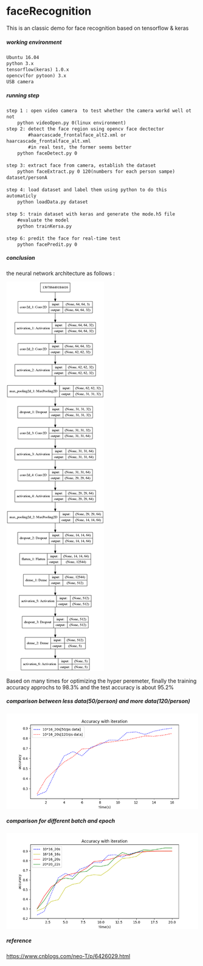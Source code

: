 # faceRecognition

This is an classic demo for face recognition based on tensorflow &amp; keras

##### working environment
	Ubuntu 16.04
	python 3.x
	tensorflow(keras) 1.0.x
	opencv(for pytoon) 3.x
	USB camera

##### running step
		

```
step 1 : open video camera  to test whether the camera workd well ot not
	python videoOpen.py 0(linux environment)
step 2: detect the face region using opencv face dectector 
       	#haarcascade_frontalface_alt2.xml or haarcascade_frontalface_alt.xml
       	#in real test, the former seems better
	python faceDetect.py 0
	
step 3: extract face from camera, establish the dataset
	python faceExtract.py 0 120(numbers for each person sampe) dataset/personA
	
step 4: load dataset and label them using python to do this automaticly
	python loadData.py dataset
	
step 5: train dataset with keras and generate the mode.h5 file
	#evaluate the model
	python trainKersa.py
	
step 6: predit the face for real-time test
	python facePredit.py 0
```

##### conclusion

the neural network architecture as follows :

![example](example.png)

Based on many times for optimizing the hyper peremeter, finally the training accuracy approchs to 98.3% and the test accuracy is about 95.2%

##### comparison between less data(50/person) and more data(120/person)

![faceChart](faceChart.png)



##### comparison for different batch and epoch

![faceChart2](faceChart2.png)

##### reference

https://www.cnblogs.com/neo-T/p/6426029.html
